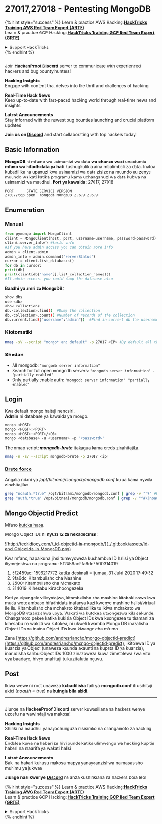 # 27017,27018 - Pentesting MongoDB

{% hint style="success" %}
Learn & practice AWS Hacking:<img src="../.gitbook/assets/arte.png" alt="" data-size="line">[**HackTricks Training AWS Red Team Expert (ARTE)**](https://training.hacktricks.xyz/courses/arte)<img src="../.gitbook/assets/arte.png" alt="" data-size="line">\
Learn & practice GCP Hacking: <img src="../.gitbook/assets/grte.png" alt="" data-size="line">[**HackTricks Training GCP Red Team Expert (GRTE)**<img src="../.gitbook/assets/grte.png" alt="" data-size="line">](https://training.hacktricks.xyz/courses/grte)

<details>

<summary>Support HackTricks</summary>

* Check the [**subscription plans**](https://github.com/sponsors/carlospolop)!
* **Join the** 💬 [**Discord group**](https://discord.gg/hRep4RUj7f) or the [**telegram group**](https://t.me/peass) or **follow** us on **Twitter** 🐦 [**@hacktricks\_live**](https://twitter.com/hacktricks_live)**.**
* **Share hacking tricks by submitting PRs to the** [**HackTricks**](https://github.com/carlospolop/hacktricks) and [**HackTricks Cloud**](https://github.com/carlospolop/hacktricks-cloud) github repos.

</details>
{% endhint %}

<figure><img src="../.gitbook/assets/image (3).png" alt=""><figcaption></figcaption></figure>

Join [**HackenProof Discord**](https://discord.com/invite/N3FrSbmwdy) server to communicate with experienced hackers and bug bounty hunters!

**Hacking Insights**\
Engage with content that delves into the thrill and challenges of hacking

**Real-Time Hack News**\
Keep up-to-date with fast-paced hacking world through real-time news and insights

**Latest Announcements**\
Stay informed with the newest bug bounties launching and crucial platform updates

**Join us on** [**Discord**](https://discord.com/invite/N3FrSbmwdy) and start collaborating with top hackers today!

## Basic Information

**MongoDB** ni mfumo wa usimamizi wa data **wa chanzo wazi** unaotumia **mfano wa hifadhidata ya hati** kushughulikia aina mbalimbali za data. Inatoa kubadilika na upanuzi kwa usimamizi wa data zisizo na muundo au zenye muundo wa kati katika programu kama uchanganuzi wa data kubwa na usimamizi wa maudhui. **Port ya kawaida:** 27017, 27018
```
PORT      STATE SERVICE VERSION
27017/tcp open  mongodb MongoDB 2.6.9 2.6.9
```
## Enumeration

### Manual
```python
from pymongo import MongoClient
client = MongoClient(host, port, username=username, password=password)
client.server_info() #Basic info
#If you have admin access you can obtain more info
admin = client.admin
admin_info = admin.command("serverStatus")
cursor = client.list_databases()
for db in cursor:
print(db)
print(client[db["name"]].list_collection_names())
#If admin access, you could dump the database also
```
**Baadhi ya amri za MongoDB:**
```bash
show dbs
use <db>
show collections
db.<collection>.find()  #Dump the collection
db.<collection>.count() #Number of records of the collection
db.current.find({"username":"admin"})  #Find in current db the username admin
```
### Kiotomatiki
```bash
nmap -sV --script "mongo* and default" -p 27017 <IP> #By default all the nmap mongo enumerate scripts are used
```
### Shodan

* All mongodb: `"mongodb server information"`
* Search for full open mongodb servers: `"mongodb server information" -"partially enabled"`
* Only partially enable auth: `"mongodb server information" "partially enabled"`

## Login

Kwa default mongo haitaji nenosiri.\
**Admin** ni database ya kawaida ya mongo.
```bash
mongo <HOST>
mongo <HOST>:<PORT>
mongo <HOST>:<PORT>/<DB>
mongo <database> -u <username> -p '<password>'
```
The nmap script: _**mongodb-brute**_ itakagua kama creds zinahitajika.
```bash
nmap -n -sV --script mongodb-brute -p 27017 <ip>
```
### [**Brute force**](../generic-methodologies-and-resources/brute-force.md#mongo)

Angalia ndani ya _/opt/bitnami/mongodb/mongodb.conf_ kujua kama nywila zinahitajika:
```bash
grep "noauth.*true" /opt/bitnami/mongodb/mongodb.conf | grep -v "^#" #Not needed
grep "auth.*true" /opt/bitnami/mongodb/mongodb.conf | grep -v "^#\|noauth" #Not needed
```
## Mongo Objectid Predict

Mfano [kutoka hapa](https://techkranti.com/idor-through-mongodb-object-ids-prediction/).

Mongo Object IDs ni **nyuzi 12 za hexadecimal**:

![http://techidiocy.com/\_id-objectid-in-mongodb/](../.gitbook/assets/id-and-ObjectIds-in-MongoDB.png)

Kwa mfano, hapa kuna jinsi tunavyoweza kuchambua ID halisi ya Object iliyorejeshwa na programu: 5f2459ac9fa6dc2500314019

1. 5f2459ac: 1596217772 katika desimali = Ijumaa, 31 Julai 2020 17:49:32
2. 9fa6dc: Kitambulisho cha Mashine
3. 2500: Kitambulisho cha Mchakato
4. 314019: Kihesabu kinachoongezeka

Kati ya vipengele vilivyotajwa, kitambulisho cha mashine kitabaki sawa kwa muda wote ambapo hifadhidata inafanya kazi kwenye mashine halisi/virtual ile ile. Kitambulisho cha mchakato kitabadilika tu ikiwa mchakato wa MongoDB utaanzishwa upya. Wakati wa kutokea utaongezwa kila sekunde. Changamoto pekee katika kukisia Object IDs kwa kuongezea tu thamani za kihesabu na wakati wa kutokea, ni ukweli kwamba Mongo DB inazalisha Object IDs na inatoa Object IDs kwa kiwango cha mfumo.

Zana [https://github.com/andresriancho/mongo-objectid-predict](https://github.com/andresriancho/mongo-objectid-predict), ikitolewa ID ya kuanzia ya Object (unaweza kuunda akaunti na kupata ID ya kuanzia), inarudisha karibu Object IDs 1000 zinazoweza kuwa zimetolewa kwa vitu vya baadaye, hivyo unahitaji tu kuzitafutia nguvu.

## Post

Ikiwa wewe ni root unaweza **kubadilisha** faili ya **mongodb.conf** ili usihitaji akidi (_noauth = true_) na **kuingia bila akidi**.

***

<figure><img src="../.gitbook/assets/image (3).png" alt=""><figcaption></figcaption></figure>

Jiunge na [**HackenProof Discord**](https://discord.com/invite/N3FrSbmwdy) server kuwasiliana na hackers wenye uzoefu na wawindaji wa makosa!

**Hacking Insights**\
Shiriki na maudhui yanayochunguza msisimko na changamoto za hacking

**Real-Time Hack News**\
Endelea kuwa na habari za hivi punde katika ulimwengu wa hacking kupitia habari na maarifa ya wakati halisi

**Latest Announcements**\
Baki na habari kuhusu makosa mapya yanayoanzishwa na masasisho muhimu ya jukwaa

**Jiunge nasi kwenye** [**Discord**](https://discord.com/invite/N3FrSbmwdy) na anza kushirikiana na hackers bora leo!

{% hint style="success" %}
Learn & practice AWS Hacking:<img src="../.gitbook/assets/arte.png" alt="" data-size="line">[**HackTricks Training AWS Red Team Expert (ARTE)**](https://training.hacktricks.xyz/courses/arte)<img src="../.gitbook/assets/arte.png" alt="" data-size="line">\
Learn & practice GCP Hacking: <img src="../.gitbook/assets/grte.png" alt="" data-size="line">[**HackTricks Training GCP Red Team Expert (GRTE)**<img src="../.gitbook/assets/grte.png" alt="" data-size="line">](https://training.hacktricks.xyz/courses/grte)

<details>

<summary>Support HackTricks</summary>

* Check the [**subscription plans**](https://github.com/sponsors/carlospolop)!
* **Join the** 💬 [**Discord group**](https://discord.gg/hRep4RUj7f) or the [**telegram group**](https://t.me/peass) or **follow** us on **Twitter** 🐦 [**@hacktricks\_live**](https://twitter.com/hacktricks_live)**.**
* **Share hacking tricks by submitting PRs to the** [**HackTricks**](https://github.com/carlospolop/hacktricks) and [**HackTricks Cloud**](https://github.com/carlospolop/hacktricks-cloud) github repos.

</details>
{% endhint %}
